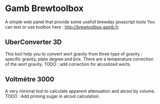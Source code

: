 # Gamb Brewtoolbox
A simple web panel that provide some usefull brewday javascript tools
You can test or use toolbox here : http://brewtoolbox.gamb.fr

## UberConverter 3D
This tool help you to convert wort gravity from three type of gravity : specific gravity, plato degree and brix.
There are a temperature correction of the wort gravity. TODO : add correction for alcoolized worts.

## Voltmètre 3000
A very minimal tool to calculate apparent attenuation and alcool by volume. TODO : Add priming sugar in alcool calculation.

## 
